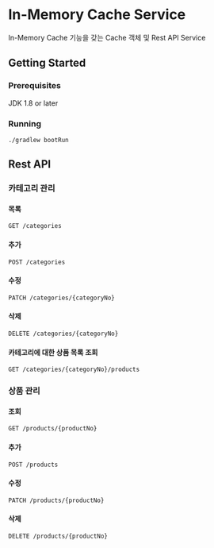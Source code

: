# In-Memory Cache Service

In-Memory Cache 기능을 갖는 Cache 객체 및 Rest API Service

## Getting Started

### Prerequisites

JDK 1.8 or later

### Running

```shell
./gradlew bootRun
```

## Rest API

### 카테고리 관리

#### 목록

```
GET /categories
```

#### 추가

```
POST /categories
```

#### 수정

```
PATCH /categories/{categoryNo}
```

#### 삭제

```
DELETE /categories/{categoryNo}
```

#### 카테고리에 대한 상품 목록 조회

```
GET /categories/{categoryNo}/products
```

### 상품 관리

#### 조회

```
GET /products/{productNo}
```

#### 추가

```
POST /products
```

#### 수정

```
PATCH /products/{productNo}
```

#### 삭제

```
DELETE /products/{productNo}
```
